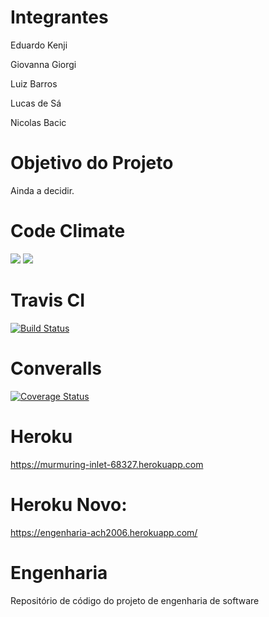 # Integrantes
Eduardo Kenji

Giovanna Giorgi

Luiz Barros

Lucas de Sá

Nicolas Bacic 

# Objetivo do Projeto
Ainda a decidir.

# Code Climate
<a href="https://codeclimate.com/github/NickBacic/Engenharia"><img src="https://codeclimate.com/github/NickBacic/Engenharia/badges/gpa.svg" /></a> <a href="https://codeclimate.com/github/NickBacic/Engenharia/coverage"><img src="https://codeclimate.com/github/NickBacic/Engenharia/badges/coverage.svg" /></a>

# Travis CI
[![Build Status](https://travis-ci.org/NickBacic/Engenharia.svg?branch=master)](https://travis-ci.org/NickBacic/Engenharia)

# Converalls
[![Coverage Status](https://coveralls.io/repos/github/NickBacic/Engenharia/badge.svg?branch=master)](https://coveralls.io/github/NickBacic/Engenharia?branch=master)

# Heroku
https://murmuring-inlet-68327.herokuapp.com

# Heroku Novo:
https://engenharia-ach2006.herokuapp.com/

# Engenharia
Repositório de código do projeto de engenharia de software
